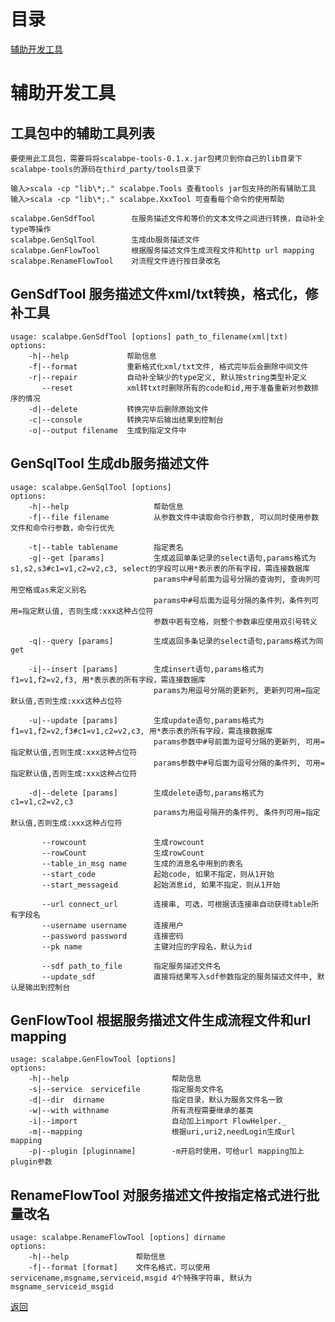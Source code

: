 # <a name="toc">目录</a>

[辅助开发工具](#tools)

# <a name="tools">辅助开发工具</a>

## 工具包中的辅助工具列表

    要使用此工具包，需要将将scalabpe-tools-0.1.x.jar包拷贝到你自己的lib目录下
    scalabpe-tools的源码在third_party/tools目录下

	输入>scala -cp "lib\*;." scalabpe.Tools 查看tools jar包支持的所有辅助工具
    输入>scala -cp "lib\*;." scalabpe.XxxTool 可查看每个命令的使用帮助

    scalabpe.GenSdfTool        在服务描述文件和等价的文本文件之间进行转换，自动补全type等操作
    scalabpe.GenSqlTool        生成db服务描述文件
    scalabpe.GenFlowTool       根据服务描述文件生成流程文件和http url mapping
    scalabpe.RenameFlowTool    对流程文件进行按目录改名

## GenSdfTool 服务描述文件xml/txt转换，格式化，修补工具

    usage: scalabpe.GenSdfTool [options] path_to_filename(xml|txt)
    options:
        -h|--help             帮助信息
        -f|--format           重新格式化xml/txt文件, 格式完毕后会删除中间文件
        -r|--repair           自动补全缺少的type定义, 默认按string类型补定义
           --reset            xml转txt时删除所有的code和id,用于准备重新对参数排序的情况
        -d|--delete           转换完毕后删除原始文件
        -c|--console          转换完毕后输出结果到控制台
        -o|--output filename  生成到指定文件中

## GenSqlTool 生成db服务描述文件

    usage: scalabpe.GenSqlTool [options]
    options:
        -h|--help                   帮助信息
        -f|--file filename          从参数文件中读取命令行参数, 可以同时使用参数文件和命令行参数，命令行优先

        -t|--table tablename        指定表名
        -g|--get [params]           生成返回单条记录的select语句,params格式为 s1,s2,s3#c1=v1,c2=v2,c3, select的字段可以用*表示表的所有字段，需连接数据库
                                    params中#号前面为逗号分隔的查询列, 查询列可用空格或as来定义别名
                                    params中#号后面为逗号分隔的条件列，条件列可用=指定默认值, 否则生成:xxx这种占位符
                                    参数中若有空格，则整个参数串应使用双引号转义

        -q|--query [params]         生成返回多条记录的select语句,params格式为同get

        -i|--insert [params]        生成insert语句,params格式为 f1=v1,f2=v2,f3, 用*表示表的所有字段，需连接数据库
                                    params为用逗号分隔的更新列, 更新列可用=指定默认值,否则生成:xxx这种占位符

        -u|--update [params]        生成update语句,params格式为 f1=v1,f2=v2,f3#c1=v1,c2=v2,c3, 用*表示表的所有字段，需连接数据库
                                    params参数中#号前面为逗号分隔的更新列, 可用=指定默认值,否则生成:xxx这种占位符
                                    params参数中#号后面为逗号分隔的条件列, 可用=指定默认值,否则生成:xxx这种占位符

        -d|--delete [params]        生成delete语句,params格式为 c1=v1,c2=v2,c3
                                    params为用逗号隔开的条件列, 条件列可用=指定默认值,否则生成:xxx这种占位符

           --rowcount               生成rowcount
           --rowCount               生成rowCount
           --table_in_msg name      生成的消息名中用到的表名
           --start_code             起始code, 如果不指定，则从1开始
           --start_messageid        起始消息id, 如果不指定，则从1开始

           --url connect_url        连接串, 可选，可根据该连接串自动获得table所有字段名
           --username username      连接用户
           --password password      连接密码
           --pk name                主键对应的字段名，默认为id

           --sdf path_to_file       指定服务描述文件名
           --update_sdf             直接将结果写入sdf参数指定的服务描述文件中, 默认是输出到控制台

## GenFlowTool 根据服务描述文件生成流程文件和url mapping

    usage: scalabpe.GenFlowTool [options]
    options:
        -h|--help                       帮助信息
        -s|--service  servicefile       指定服务文件名
        -d|--dir  dirname               指定目录，默认为服务文件名一致
        -w|--with withname              所有流程需要继承的基类
        -i|--import                     自动加上import FlowHelper._
        -m|--mapping                    根据uri,uri2,needLogin生成url mapping
        -p|--plugin [pluginname]        -m开启时使用，可给url mapping加上plugin参数

## RenameFlowTool 对服务描述文件按指定格式进行批量改名

    usage: scalabpe.RenameFlowTool [options] dirname
    options:
        -h|--help               帮助信息
        -f|--format [format]    文件名格式，可以使用servicename,msgname,serviceid,msgid 4个特殊字符串, 默认为 msgname_serviceid_msgid

[返回](#toc)
